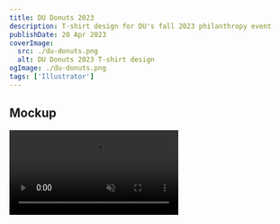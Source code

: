 ```yaml
---
title: DU Donuts 2023
description: T-shirt design for DU's fall 2023 philanthropy event
publishDate: 20 Apr 2023
coverImage:
  src: ./du-donuts.png
  alt: DU Donuts 2023 T-shirt design
ogImage: ./du-donuts.png
tags: ['Illustrator']
---
```


## Mockup

<div class="w-full">
<video class="mx-auto" autoplay loop muted playsinline>
  <source src="https://content.mikepayne.me/file/payne-portfolio/du-donuts.mp4" type="video/mp4" />
  Your browser does not support the video tag.
</video>
</div>
